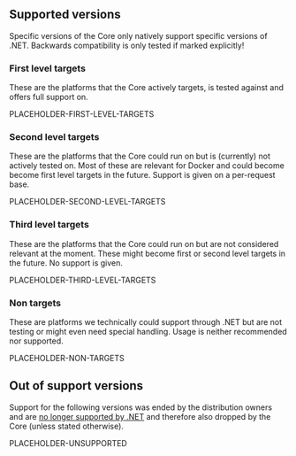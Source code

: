 ## Supported versions

Specific versions of the Core only natively support specific versions of .NET. Backwards compatibility is only tested if marked explicitly!

### First level targets

These are the platforms that the Core actively targets, is tested against and offers full support on.

PLACEHOLDER-FIRST-LEVEL-TARGETS

### Second level targets

These are the platforms that the Core could run on but is (currently) not actively tested on. Most of these are relevant for Docker and could become become first level targets in the future. Support is given on a per-request base.

PLACEHOLDER-SECOND-LEVEL-TARGETS

### Third level targets

These are the platforms that the Core could run on but are not considered relevant at the moment. These might become first or second level targets in the future. No support is given.

PLACEHOLDER-THIRD-LEVEL-TARGETS

### Non targets

These are platforms we technically could support through .NET but are not testing or might even need special handling. Usage is neither recommended nor supported.

PLACEHOLDER-NON-TARGETS

## Out of support versions

Support for the following versions was ended by the distribution owners and are [no longer supported by .NET](https://github.com/dotnet/core/blob/main/os-lifecycle-policy.md) and therefore also dropped by the Core (unless stated otherwise).

PLACEHOLDER-UNSUPPORTED